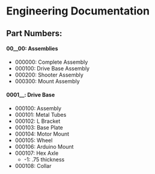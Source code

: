 # Engineering Documentation
## Part Numbers:
#### 00__00: Assemblies
- 000000: Complete Assembly
- 000100: Drive Base Assembly
- 000200: Shooter Assembly
- 000300: Mount Assembly

#### 0001__: Drive Base
- 000100: Assembly
- 000101: Metal Tubes
- 000102: L Bracket
- 000103: Base Plate
- 000104: Motor Mount
- 000105: Wheel
- 000106: Arduino Mount
- 000107: Hex Axle
	- -1: .75 thickness
- 000108: Collar